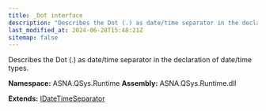 ```yaml
---
title: _Dot interface
description: "Describes the Dot (.) as date/time separator in the declaration of date/time types. "
last_modified_at: 2024-06-28T15:48:21Z
sitemap: false
---
```


Describes the Dot (.) as date/time separator in the declaration of date/time types.

**Namespace:** ASNA.QSys.Runtime
**Assembly:** ASNA.QSys.Runtime.dll

**Extends:** [IDateTimeSeparator](/reference/runtime/qsys-runtime/i-date-time-separator.html)
<br>
<br>
